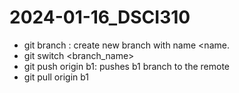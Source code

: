 # 2024-01-16_DSCI310

- git branch <name>: create new branch with name <name.
- git switch <branch_name>
- git push origin b1: pushes b1 branch to the remote
- git pull origin b1

